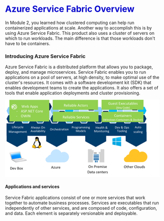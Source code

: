 <h1><strong><span style="color: #0000CD;">Azure Service Fabric Overview</span></strong></h1>

In Module 2, you learned how clustered computing can help run containerized applications at scale. Another way to accomplish this is by using Azure Service Fabric. This product also uses a cluster of servers on which to run workloads. The main difference is that those workloads don't have to be containers.

### Introducing Azure Service Fabric

Azure Service Fabric is a distributed platform that allows you to package, deploy, and manage microservices. Service Fabric enables you to run applications on a pool of servers, at high density, to make optimal use of the cluster's resources. It comes with a software development kit (SDK) that enables development teams to create the applications. It also offers a set of tools that enable application deployments and cluster provisioning.

![For clusters anywhere, Five boxes overlay a second box: Web Apps, including .NET Core and OWIN; Reliability Actors; Reliability Services; Guest Executables (Any Code); Containers (Windows Containers and Docker). The box below contains Always On Availability, Orchestration, Programming Models, Health and Monitoring, Dev and Ops Tooling, and Auto Scaling.](../../Linked_Image_Files\3.1.2_Clusters_anywhere.png)

#### Applications and services

Service Fabric applications consist of one or more services that work together to automate business processes. Services are executables that run independently of other services, and are composed of code, configuration, and data. Each element is separately versionable and deployable. 

